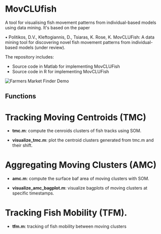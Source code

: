 # MovCLUfish
A tool for visualising fish movement patterns from individual-based models using data mining. It's based on the paper

•	Politikos, D.V., Kleftogiannis, D., Tsiaras, K. Rose, K. MovCLUFish: A data mining tool for discovering novel fish movement patterns from individual-based models (under review).

The repository includes:

* Source code in Matlab for implementing MovCLUFish
* Source code in R for implementing MovCLUFish

![Farmers Market Finder Demo](Fish_tracks_movement.gif)

## Functions

# Tracking Moving Centroids (TMC)

* **tmc.m**: compute the cenroids clusters of fish tracks using SOM.

* **visualize_tmc.m**: plot the centroid clusters generated from tmc.m and their shift.

# Aggregating Moving Clusters (AMC)

* **amc.m**: compute the surface baf area of moving clusters with SOM.

* **visualize_amc_bagplot.m**: visualize bagplots of moving clusters at specific timestamps.

# Tracking Fish Mobility (TFM). 

* **tfm.m**: tracking of fish mobility between moving clusters







